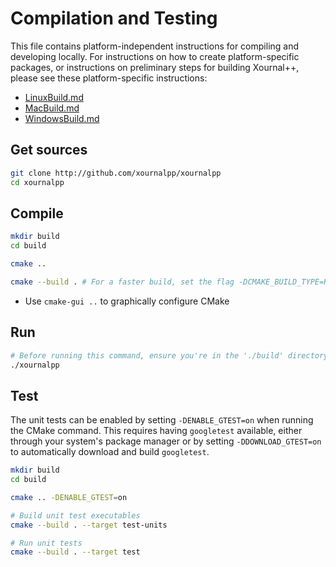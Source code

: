 # Compilation and Testing

This file contains platform-independent instructions for compiling and developing locally. For instructions on how to create platform-specific packages, or instructions on preliminary steps for building Xournal++, please see these platform-specific instructions:

- [LinuxBuild.md](./LinuxBuild.md)
- [MacBuild.md](./MacBuild.md)
- [WindowsBuild.md](./WindowsBuild.md)

## Get sources

```sh
git clone http://github.com/xournalpp/xournalpp
cd xournalpp
```

## Compile

```sh
mkdir build
cd build

cmake ..

cmake --build . # For a faster build, set the flag -DCMAKE_BUILD_TYPE=RelWithDebInfo
```

- Use `cmake-gui ..` to graphically configure CMake

## Run

```sh
# Before running this command, ensure you're in the './build' directory
./xournalpp
```

## Test

The unit tests can be enabled by setting `-DENABLE_GTEST=on` when running the
CMake command. This requires having `googletest` available, either through your
system's package manager or by setting `-DDOWNLOAD_GTEST=on` to automatically
download and build `googletest`.

```sh
mkdir build
cd build

cmake .. -DENABLE_GTEST=on

# Build unit test executables
cmake --build . --target test-units

# Run unit tests
cmake --build . --target test
```
